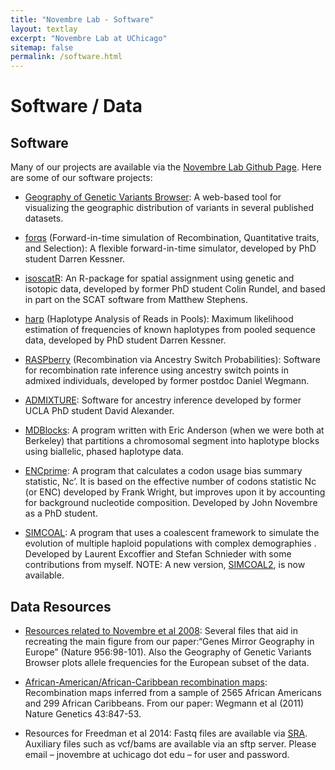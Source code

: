 ```yaml
---
title: "Novembre Lab - Software"
layout: textlay
excerpt: "Novembre Lab at UChicago"
sitemap: false
permalink: /software.html
---
```


# Software / Data

## Software

Many of our projects are available via the [Novembre Lab Github Page](https://github.com/NovembreLab). Here are some of our software projects:

* [Geography of Genetic Variants Browser](http://popgen.uchicago.edu/ggv/): A web-based tool for visualizing the geographic distribution of variants in several published datasets.

* [forqs](https://bitbucket.org/dkessner/forqs) (Forward-in-time simulation of Recombination, Quantitative traits, and Selection): A flexible forward-in-time simulator, developed by PhD student Darren Kessner.

* [isoscatR](https://github.com/rundel/isoscatR): An R-package for spatial assignment using genetic and isotopic data, developed by former PhD student Colin Rundel, and based in part on the SCAT software from Matthew Stephens.

* [harp](https://bitbucket.org/dkessner/harp) (Haplotype Analysis of Reads in Pools): Maximum likelihood estimation of frequencies of known haplotypes from pooled sequence data, developed by PhD student Darren Kessner.

* [RASPberry](https://bitbucket.org/phaentu/raspberry/) (Recombination via Ancestry Switch Probabilities): Software for recombination rate inference using ancestry switch points in admixed individuals, developed by former postdoc Daniel Wegmann.

* [ADMIXTURE](http://www.genetics.ucla.edu/software/admixture/):  Software for ancestry inference developed by former UCLA PhD student David Alexander.

* [MDBlocks](http://ib.berkeley.edu/labs/slatkin/eriq/software/mdb_web/): A program written with Eric Anderson (when we were both at Berkeley) that partitions a chromosomal segment into haplotype blocks using biallelic, phased haplotype data.

* [ENCprime](https://github.com/jnovembre/ENCprime): A program that calculates a codon usage bias summary statistic, Nc’. It is based on the effective number of codons statistic Nc (or ENC) developed by Frank Wright, but improves upon it by accounting for background nucleotide composition.  Developed by John Novembre as a PhD student.

* [SIMCOAL](http://cmpg.unibe.ch/software/simcoal/): A program that uses a coalescent framework to simulate the evolution of multiple haploid populations with complex demographies . Developed by Laurent Excoffier and Stefan Schnieder with some contributions from myself. NOTE: A new version, [SIMCOAL2](http://cmpg.unibe.ch/software/simcoal2/), is now available.


## Data Resources

* [Resources related to Novembre et al 2008](https://github.com/jnovembre/Novembre_etal_2008_misc):  Several files that aid in recreating the main figure from our paper:“Genes Mirror Geography in Europe” (Nature 956:98-101). Also the Geography of Genetic Variants Browser plots allele frequencies for the European subset of the data.  

* [African-American/African-Caribbean recombination maps](https://jnpopgen.org/software/software/AfricanAmerican_AfricanCaribbean_recombination_maps.zip): Recombination maps inferred from a sample of 2565 African Americans and 299 African Caribbeans.  From our paper: Wegmann et al (2011) Nature Genetics 43:847-53.

* Resources for Freedman et al 2014:  Fastq files are available via [SRA](http://www.ncbi.nlm.nih.gov/bioproject/PRJNA274504).  Auxiliary files such as vcf/bams are available via an sftp server. Please email – jnovembre at uchicago dot edu – for user and password.
